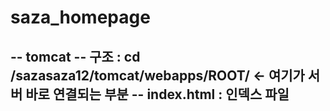 # saza_homepage

-- tomcat 
-- 구조 : cd /sazasaza12/tomcat/webapps/ROOT/      <- 여기가 서버 바로 연결되는 부분
-- index.html : 인덱스 파일 
-- 
